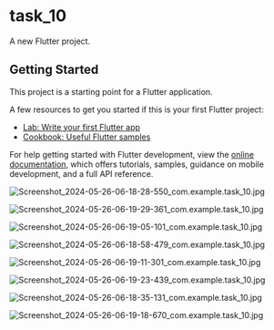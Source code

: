 # task_10

A new Flutter project.

## Getting Started

This project is a starting point for a Flutter application.

A few resources to get you started if this is your first Flutter project:

- [Lab: Write your first Flutter app](https://docs.flutter.dev/get-started/codelab)
- [Cookbook: Useful Flutter samples](https://docs.flutter.dev/cookbook)

For help getting started with Flutter development, view the
[online documentation](https://docs.flutter.dev/), which offers tutorials,
samples, guidance on mobile development, and a full API reference.

![Screenshot_2024-05-26-06-18-28-550_com.example.task_10.jpg](https://github.com/NadaMakkawy/task_10/assets/170694347/8b0604a2-6852-4845-a2dd-54a5c7b44869)

![Screenshot_2024-05-26-06-19-29-361_com.example.task_10.jpg](https://github.com/NadaMakkawy/task_10/assets/170694347/f02c211d-c4ac-4ed1-93fe-97a0439e275a)

![Screenshot_2024-05-26-06-19-05-101_com.example.task_10.jpg](https://github.com/NadaMakkawy/task_10/assets/170694347/e654a783-9bfd-4d21-9503-7e1d2745550d)

![Screenshot_2024-05-26-06-18-58-479_com.example.task_10.jpg](https://github.com/NadaMakkawy/task_10/assets/170694347/dad5c052-117f-4d0c-b900-0e5b27a8b03d)

![Screenshot_2024-05-26-06-19-11-301_com.example.task_10.jpg](https://github.com/NadaMakkawy/task_10/assets/170694347/5d5dfdad-64c9-43c4-b32a-b926dcad6073)

![Screenshot_2024-05-26-06-19-23-439_com.example.task_10.jpg](https://github.com/NadaMakkawy/task_10/assets/170694347/17befe8b-8e53-47c3-b886-a1911c5d7605)

![Screenshot_2024-05-26-06-18-35-131_com.example.task_10.jpg](https://github.com/NadaMakkawy/task_10/assets/170694347/e2dfd6fb-c7d6-4841-87b4-116963c04d19)

![Screenshot_2024-05-26-06-19-18-670_com.example.task_10.jpg](https://github.com/NadaMakkawy/task_10/assets/170694347/b4202b39-696e-4ed2-9215-90529fcbedc5)

